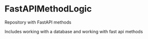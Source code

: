 # FastAPIMethodLogic
Repository with FastAPI methods

Includes working with a database and working with fast api methods
